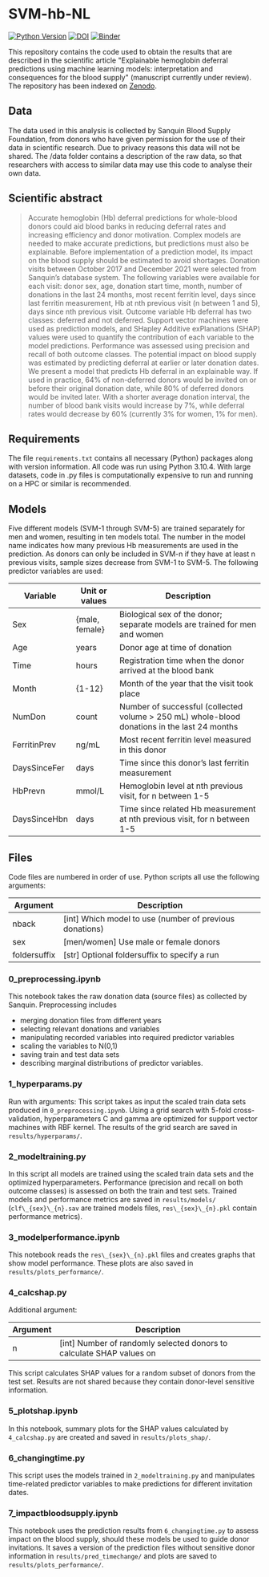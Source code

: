 # SVM-hb-NL

[![Python Version](https://img.shields.io/badge/Python-3.10-blue)](https://python.org)
[![DOI](https://zenodo.org/badge/511832055.svg)][Zenodo]
[![Binder](https://mybinder.org/badge_logo.svg)](https://mybinder.org/v2/gh/vinkenoogm/SVM-hb-NL/HEAD)

This repository contains the code used to obtain the results that are described
in the scientific article "Explainable hemoglobin deferral predictions using
machine learning models: interpretation and consequences for the blood supply"
(manuscript currently under review). The repository has been indexed on [Zenodo].


## Data 
The data used in this analysis is collected by Sanquin Blood Supply Foundation,
from donors who have given permission for the use of their data in scientific
research. Due to privacy reasons this data will not be shared. The /data folder
contains a description of the raw data, so that researchers with access to
similar data may use this code to analyse their own data.

## Scientific abstract
> Accurate hemoglobin (Hb) deferral predictions for whole-blood donors could aid
> blood banks in reducing deferral rates and increasing efficiency and donor
> motivation. Complex models are needed to make accurate predictions, but
> predictions must also be explainable. Before implementation of a prediction
> model, its impact on the blood supply should be estimated to avoid shortages.
> Donation visits between October 2017 and December 2021 were selected from
> Sanquin’s database system. The following variables were available for each
> visit: donor sex, age, donation start time, month, number of donations in the
> last 24 months, most recent ferritin level, days since last ferritin
> measurement, Hb at nth previous visit (n between 1 and 5), days since nth
> previous visit. Outcome variable Hb deferral has two classes: deferred and not
> deferred. Support vector machines were used as prediction models, and SHapley
> Additive exPlanations (SHAP) values were used to quantify the contribution of
> each variable to the model predictions. Performance was assessed using
> precision and recall of both outcome classes. The potential impact on blood
> supply was estimated by predicting deferral at earlier or later donation dates.
> We present a model that predicts Hb deferral in an explainable way. If used in
> practice, 64% of non-deferred donors would be invited on or before their
> original donation date, while 80% of deferred donors would be invited later.
> With a shorter average donation interval, the number of blood bank visits
> would increase by 7%, while deferral rates would decrease by 60% (currently
> 3% for women, 1% for men).

## Requirements
The file `requirements.txt` contains all necessary (Python) packages along with
version information. All code was run using Python 3.10.4. With large datasets,
code in .py files is computationally expensive to run and running on a HPC or
similar is recommended.

## Models
Five different models (SVM-1 through SVM-5) are trained separately for men and
women, resulting in ten models total. The number in the model name indicates how
many previous Hb measurements are used in the prediction. As donors can only be
included in SVM-n if they have at least n previous visits, sample sizes decrease
from SVM-1 to SVM-5. The following predictor variables are used:

Variable	 | Unit or values |	Description
-------------|----------------|----------------------------------------------------------------------------------------------
Sex	         | {male, female} |	Biological sex of the donor; separate models are trained for men and women
Age          | years          |	Donor age at time of donation
Time         | hours          |	Registration time when the donor arrived at the blood bank
Month        | {1-12}         |	Month of the year that the visit took place
NumDon       | count          |	Number of successful (collected volume > 250 mL) whole-blood donations in the last 24 months
FerritinPrev | ng/mL          |	Most recent ferritin level measured in this donor
DaysSinceFer | days           |	Time since this donor’s last ferritin measurement
HbPrevn      | mmol/L         |	Hemoglobin level at nth previous visit, for n between 1-5
DaysSinceHbn | days	          | Time since related Hb measurement at nth previous visit, for n between 1-5


## Files
Code files are numbered in order of use. Python scripts all use the following arguments:

Argument     | Description
-------------|--------------------------------------------------------
nback        | [int] Which model to use (number of previous donations)
sex          | [men/women] Use male or female donors
foldersuffix | [str] Optional foldersuffix to specify a run 

### 0_preprocessing.ipynb
This notebook takes the raw donation data (source files) as collected by Sanquin.
Preprocessing includes
- merging donation files from different years
- selecting relevant donations and variables
- manipulating recorded variables into required predictor variables
- scaling the variables to N(0,1)
- saving train and test data sets
- describing marginal distributions of predictor variables.

### 1_hyperparams.py
Run with arguments: 
This script takes as input the scaled train data sets produced in
`0_preprocessing.ipynb`. Using a grid search with 5-fold cross-validation,
hyperparameters C and gamma are optimized for support vector machines with RBF
kernel. The results of the grid search are saved in `results/hyperparams/`.

### 2_modeltraining.py
In this script all models are trained using the scaled train data sets and the
optimized hyperparameters. Performance (precision and recall on both outcome
classes) is assessed on both the train and test sets. Trained models and
performance metrics are saved in `results/models/` (`clf\_{sex}\_{n}.sav` are
trained models files, `res\_{sex}\_{n}.pkl` contain performance metrics).

### 3_modelperformance.ipynb
This notebook reads the `res\_{sex}\_{n}.pkl` files and creates graphs that show
model performance. These plots are also saved in `results/plots_performance/`.

### 4_calcshap.py
Additional argument:

Argument     | Description
-------------|---------------------------------------------------------------------
n            | [int] Number of randomly selected donors to calculate SHAP values on

This script calculates SHAP values for a random subset of donors from the test
set. Results are not shared because they contain donor-level sensitive information.

### 5_plotshap.ipynb
In this notebook, summary plots for the SHAP values calculated by
`4_calcshap.py` are created and saved in `results/plots_shap/`.

### 6_changingtime.py
This script uses the models trained in `2_modeltraining.py` and manipulates
time-related predictor variables to make predictions for different invitation
dates.

### 7_impactbloodsupply.ipynb
This notebook uses the prediction results from `6_changingtime.py` to assess
impact on the blood supply, should these models be used to guide donor
invitations. It saves a version of the prediction files without sensitive donor
information in `results/pred_timechange/` and plots are saved to
`results/plots_performance/`.

[Zenodo]: https://zenodo.org/badge/latestdoi/511832055
